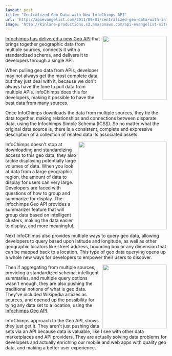 ```yaml
---
layout: post
title: "Centralized Geo Data with New InfoChimps API"
url: 'http://apievangelist.com/2011/09/01/centralized-geo-data-with-infochimps-new-api/'
image: 'http://kinlane-productions.s3.amazonaws.com/api-evangelist-site/blog/infochimps-logo.jpg'
---
```


<img src="http://kinlane-productions.s3.amazonaws.com/api-evangelist/infochimps/infochimps-logo.jpg" alt="" width="200" align="right" />[Infochimps has delivered a new Geo API][1] that brings together geographic data from multiple sources, connects it with a standardized schema, and delivers it to developers through a single API.

When pulling geo data from APIs, developer may not always get the most complete data, but they just deal with it, because we don't always have the time to pull data from multiple APIs. InfoChimps does this for developers, making it possible to have the best data from many sources.

Once InfoChimps downloads the data from multiple sources, they tie the data together, making relationships and connections between disparate data, using the Infochimps Simple Schema (ICSS). So no matter what the original data source is, there is a consistent, complete and expressive description of a collection of related data its associated assets.

<img src="http://kinlane-productions.s3.amazonaws.com/api-evangelist/infochimps/infochimps-geo-api-map.jpg" alt="" width="275" align="right" />InfoChimps doesn't stop at downloading and standardizing access to this geo data, they also tackle displaying potentially large volumes of data. When you look at data from a large geographic region, the amount of data to display for users can very large. Developers are faced with questions of how to group and summarize for display. The Infochimps Geo API provides a summarizer feature that will group data based on intelligent clusters, making the data easier to display, and more meaningful.

Next InfoChimps also provides multiple ways to query geo data, allowing developers to query based upon latitude and longitude, as well as other geographic locators like street address, bounding box or any dimension that can be mapped back to a location. This type of geo data querying opens up a whole new ways for developers to empower their users to discover.

<img src="http://kinlane-productions.s3.amazonaws.com/api-evangelist/infochimps/geo_api_chart.jpg" alt="" width="200" align="right" />Then if aggregating from multiple sources, providing a standardized schema, intelligent summaries, and multiple query options wasn't enough, they are also pushing the traditional notions of what is geo data. They've included Wikipedia articles as sources, and opened up the possibility for tying any data set to a location, using the [Infochimps Geo API][2].

InfoChimps approach to the Geo API, shows they just get it. They aren't just pushing data sets via an API because data is valuable, like I see with other data marketplaces and API providers. They are actually solving data problems for developers and actually enriching our mobile and web apps with quality geo data, and making a better user experience.

   [1]: http://blog.infochimps.com/2011/08/30/geo-api/ (Infochimps has delivered a new Geo API)
   [2]: http://infochimps.com/apis/geo (Infochimps Geo API)
